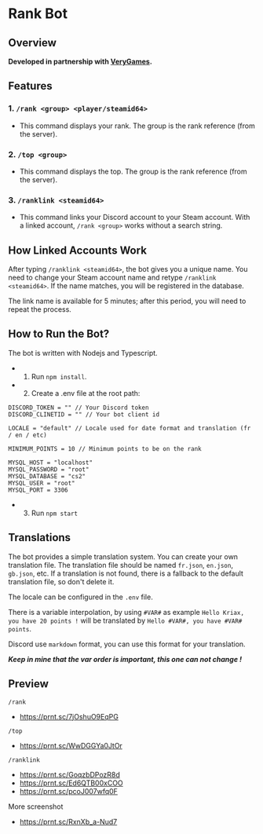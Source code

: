 # Rank Bot

## Overview
**Developed in partnership with [VeryGames](https://www.verygames.net).**

## Features
### 1. `/rank <group> <player/steamid64>`
- This command displays your rank. The group is the rank reference (from the server).

### 2. `/top <group>`
- This command displays the top. The group is the rank reference (from the server).

### 3. `/ranklink <steamid64>`
- This command links your Discord account to your Steam account. With a linked account, `/rank <group>` works without a search string.

## How Linked Accounts Work
After typing `/ranklink <steamid64>`, the bot gives you a unique name. You need to change your Steam account name and retype `/ranklink <steamid64>`. 
If the name matches, you will be registered in the database.

The link name is available for 5 minutes; after this period, you will need to repeat the process.

## How to Run the Bot?
The bot is written with Nodejs and Typescript.
- 1. Run `npm install`.
- 2. Create a .env file at the root path:

```env
DISCORD_TOKEN = "" // Your Discord token
DISCORD_CLINETID = "" // Your bot client id

LOCALE = "default" // Locale used for date format and translation (fr / en / etc)

MINIMUM_POINTS = 10 // Minimum points to be on the rank

MYSQL_HOST = "localhost"
MYSQL_PASSWORD = "root"
MYSQL_DATABASE = "cs2"
MYSQL_USER = "root"
MYSQL_PORT = 3306
```

- 3. Run `npm start`

## Translations
The bot provides a simple translation system. You can create your own translation file. The translation file should be named `fr.json`, `en.json`, `gb.json`, etc. 
If a translation is not found, there is a fallback to the default translation file, so don't delete it.

The locale can be configured in the `.env` file. 

There is a variable interpolation, by using `#VAR#` as example 
`Hello Kriax, you have 20 points !` will be translated by `Hello #VAR#, you have #VAR# points`.

Discord use `markdown` format, you can use this format for your translation.

***Keep in mine that the var order is important, this one can not change !***

## Preview
`/rank` 
  - https://prnt.sc/7jOshuO9EqPG

`/top` 
  - https://prnt.sc/WwDGGYa0JtOr

`/ranklink` 
  - https://prnt.sc/GoqzbDPozR8d 
  - https://prnt.sc/Ed6QTB00xCOO 
  - https://prnt.sc/pcoJ007wfq0F

More screenshot
  - https://prnt.sc/RxnXb_a-Nud7